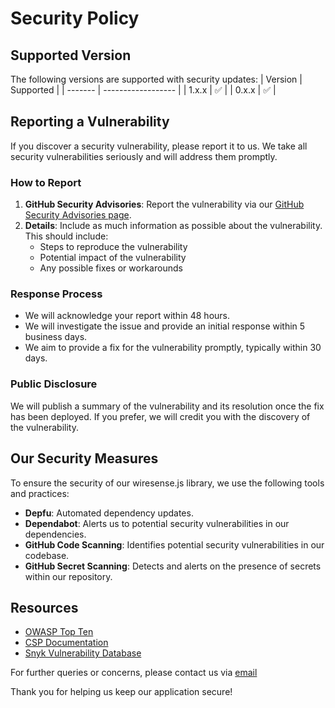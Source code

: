 # Security Policy

## Supported Version

The following versions are supported with security updates:
| Version | Supported          |
| ------- | ------------------ |
| 1.x.x   | :white_check_mark: |
| 0.x.x   | :white_check_mark: |

## Reporting a Vulnerability

If you discover a security vulnerability, please report it to us. We take all security vulnerabilities seriously and will address them promptly.

### How to Report

1. **GitHub Security Advisories**: Report the vulnerability via our [GitHub Security Advisories page](https://github.com/Wiresense/wiresense.js/security/advisories/new).
2. **Details**: Include as much information as possible about the vulnerability. This should include:
   - Steps to reproduce the vulnerability
   - Potential impact of the vulnerability
   - Any possible fixes or workarounds

### Response Process

- We will acknowledge your report within 48 hours.
- We will investigate the issue and provide an initial response within 5 business days.
- We aim to provide a fix for the vulnerability promptly, typically within 30 days.

### Public Disclosure

We will publish a summary of the vulnerability and its resolution once the fix has been deployed. If you prefer, we will credit you with the discovery of the vulnerability.

## Our Security Measures

To ensure the security of our wiresense.js library, we use the following tools and practices:

- **Depfu**: Automated dependency updates.
- **Dependabot**: Alerts us to potential security vulnerabilities in our dependencies.  
- **GitHub Code Scanning**: Identifies potential security vulnerabilities in our codebase.
- **GitHub Secret Scanning**: Detects and alerts on the presence of secrets within our repository.

## Resources

- [OWASP Top Ten](https://owasp.org/www-project-top-ten/)
- [CSP Documentation](https://developer.mozilla.org/en-US/docs/Web/HTTP/CSP)
- [Snyk Vulnerability Database](https://snyk.io/vuln/)

For further queries or concerns, please contact us via [email](mailto:mail@thedannicraft.de)

Thank you for helping us keep our application secure!
